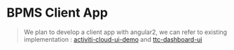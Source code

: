 # BPMS Client App
> We plan to develop a client app with angular2,
we can refer to existing implementation : [activiti-cloud-ui-demo](https://github.com/Activiti/activiti-cloud-demo-ui) and [ttc-dashboard-ui](https://github.com/Activiti/ttc-dashboard-ui)
